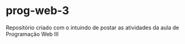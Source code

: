 # prog-web-3
Repositório criado com o intuindo de postar as atividades da aula de Programação Web III

